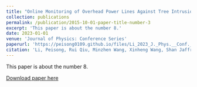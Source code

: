 ```yaml
---
title: "Online Monitoring of Overhead Power Lines Against Tree Intrusion via a Low-cost Camera and Mobile Edge Computing Approach"
collection: publications
permalink: /publication/2015-10-01-paper-title-number-3
excerpt: 'This paper is about the number 8.'
date: 2023-01-01
venue: 'Journal of Physics: Conference Series'
paperurl: 'https://peisong0109.github.io/files/Li_2023_J._Phys.__Conf._Ser._2422_012018.pdf'
citation: 'Li, Peisong, Rui Qiu, Minzhen Wang, Xinheng Wang, Shan Jaffry, Ming Xu, Kaizhu Huang, and Yi Huang. "Online Monitoring of Overhead Power Lines Against Tree Intrusion via a Low-cost Camera and Mobile Edge Computing Approach." In Journal of Physics: Conference Series, vol. 2422, no. 1, p. 012018. IOP Publishing, 2023.'
---
```

This paper is about the number 8. 

[Download paper here](https://peisong0109.github.io/files/Li_2023_J._Phys.__Conf._Ser._2422_012018.pdf)

